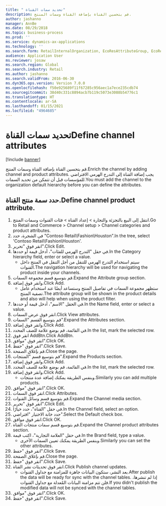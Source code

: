 ```yaml
---
title: " تحديد سمات القناة"
description: قم بتحسين القناة بإضافة القناة وسمات المنتج.
author: jashanno
manager: AnnBe
ms.date: 08/29/2018
ms.topic: business-process
ms.prod: ''
ms.service: dynamics-ax-applications
ms.technology: ''
ms.search.form: RetailInternalOrganization, EcoResAttributeGroup, EcoResAttributeGroupAttribute, RetailAddChannelItems, RetailCatalogProductAttributeValue, RetailMedia
audience: Application User
ms.reviewer: josaw
ms.search.region: Global
ms.search.industry: Retail
ms.author: jashanno
ms.search.validFrom: 2016-06-30
ms.dyn365.ops.version: Version 7.0.0
ms.openlocfilehash: f50e925689f11f67285c956aec1a7ece235cdb74
ms.sourcegitcommit: 38d40c331c8894acb7b119c5073e3088b54776c1
ms.translationtype: HT
ms.contentlocale: ar-SA
ms.lasthandoff: 01/15/2021
ms.locfileid: "4964685"
---
```

# <a name="define-channel-attributes"></a><span data-ttu-id="eb818-103"> تحديد سمات القناة</span><span class="sxs-lookup"><span data-stu-id="eb818-103">Define channel attributes</span></span>

[!include [banner](../includes/banner.md)]

<span data-ttu-id="eb818-104">قم بتحسين القناة بإضافة القناة وسمات المنتج.</span><span class="sxs-lookup"><span data-stu-id="eb818-104">Enrich the channel by adding channel and product attributes.</span></span> <span data-ttu-id="eb818-105">يجب إضافة القناة إلى التدرج الهرمي الافتراضي للمؤسسات قبل أن تتمكن من تحديد السمات.</span><span class="sxs-lookup"><span data-stu-id="eb818-105">You must add the channel to the organization default hierarchy before you can define the attributes.</span></span>


## <a name="define-channel-product-attribute"></a><span data-ttu-id="eb818-106">حدد سمة منتج القناة.</span><span class="sxs-lookup"><span data-stu-id="eb818-106">Define channel product attribute.</span></span>
1. <span data-ttu-id="eb818-107">انتقل إلى البيع بالتجزئة والتجارة > إعداد القناة > فئات القنوات وسمات المنتج.</span><span class="sxs-lookup"><span data-stu-id="eb818-107">Go to Retail and Commerce > Channel setup > Channel categories and product attributes.</span></span>
2. <span data-ttu-id="eb818-108">في الشجرة، حدد "Contoso Retail\Fashion\Houston".</span><span class="sxs-lookup"><span data-stu-id="eb818-108">In the tree, select 'Contoso Retail\Fashion\Houston'.</span></span>
3. <span data-ttu-id="eb818-109">انقر فوق "تحرير".</span><span class="sxs-lookup"><span data-stu-id="eb818-109">Click Edit.</span></span>
4. <span data-ttu-id="eb818-110">في حقل "‏‫التدرج الهرمي للفئات‬"، أدخل قيمة أو حددها.</span><span class="sxs-lookup"><span data-stu-id="eb818-110">In the Category hierarchy field, enter or select a value.</span></span>
    * <span data-ttu-id="eb818-111">سيتم استخدام التدرج الهرمي للتنقل من أجل التنقل في المنتج داخل القنوات.</span><span class="sxs-lookup"><span data-stu-id="eb818-111">The navigation hierarchy will be used for navigating the product inside your channels.</span></span>  
5. <span data-ttu-id="eb818-112">قم بتوسيع قسم مجموعة السمات.</span><span class="sxs-lookup"><span data-stu-id="eb818-112">Expand the Attribute group section.</span></span>
6. <span data-ttu-id="eb818-113">وانقر فوق إضافة.</span><span class="sxs-lookup"><span data-stu-id="eb818-113">Click Add.</span></span>
    * <span data-ttu-id="eb818-114">ستظهر مجموعة السمات في تفاصيل المنتج وستساعد أيضًا عند استخدام عامل تصفية المنتج.</span><span class="sxs-lookup"><span data-stu-id="eb818-114">The attribute group will be shown in the product details and also will help when using the product filter.</span></span>  
7. <span data-ttu-id="eb818-115">في الحقل "الاسم"، أدخل قيمة أو حددها.</span><span class="sxs-lookup"><span data-stu-id="eb818-115">In the Name field, enter or select a value.</span></span>
8. <span data-ttu-id="eb818-116">انقر فوق عرض السمات.</span><span class="sxs-lookup"><span data-stu-id="eb818-116">Click View attributes.</span></span>
9. <span data-ttu-id="eb818-117">قم بتوسيع القسم "السمات".</span><span class="sxs-lookup"><span data-stu-id="eb818-117">Expand the Attributes section.</span></span>
10. <span data-ttu-id="eb818-118">وانقر فوق إضافة.</span><span class="sxs-lookup"><span data-stu-id="eb818-118">Click Add.</span></span>
11. <span data-ttu-id="eb818-119">في القائمة، قم بوضع علامة للصف المحدد.</span><span class="sxs-lookup"><span data-stu-id="eb818-119">In the list, mark the selected row.</span></span>
12. <span data-ttu-id="eb818-120">انقر فوق AddBtn.</span><span class="sxs-lookup"><span data-stu-id="eb818-120">Click AddBtn.</span></span>
13. <span data-ttu-id="eb818-121">انقر فوق "موافق".</span><span class="sxs-lookup"><span data-stu-id="eb818-121">Click OK.</span></span>
14. <span data-ttu-id="eb818-122">انقر فوق "حفظ".</span><span class="sxs-lookup"><span data-stu-id="eb818-122">Click Save.</span></span>
15. <span data-ttu-id="eb818-123">قم بإغلاق الصفحة.</span><span class="sxs-lookup"><span data-stu-id="eb818-123">Close the page.</span></span>
16. <span data-ttu-id="eb818-124">قم بتوسيع قسم "المنتجات".</span><span class="sxs-lookup"><span data-stu-id="eb818-124">Expand the Products section.</span></span>
17. <span data-ttu-id="eb818-125">وانقر فوق إضافة.</span><span class="sxs-lookup"><span data-stu-id="eb818-125">Click Add.</span></span>
18. <span data-ttu-id="eb818-126">في القائمة، قم بوضع علامة للصف المحدد.</span><span class="sxs-lookup"><span data-stu-id="eb818-126">In the list, mark the selected row.</span></span>
19. <span data-ttu-id="eb818-127">وانقر فوق إضافة.</span><span class="sxs-lookup"><span data-stu-id="eb818-127">Click Add.</span></span>
    * <span data-ttu-id="eb818-128">وبنفس الطريقة يمكنك إضافة عدة منتجات.</span><span class="sxs-lookup"><span data-stu-id="eb818-128">Similarly you can add multiple products.</span></span>  
20. <span data-ttu-id="eb818-129">انقر فوق "موافق".</span><span class="sxs-lookup"><span data-stu-id="eb818-129">Click OK.</span></span>
21. <span data-ttu-id="eb818-130">انقر فوق السمات.</span><span class="sxs-lookup"><span data-stu-id="eb818-130">Click Attributes.</span></span>
22. <span data-ttu-id="eb818-131">قم بتوسيع قسم وسائل القنوات.</span><span class="sxs-lookup"><span data-stu-id="eb818-131">Expand the Channel media section.</span></span>
23. <span data-ttu-id="eb818-132">انقر فوق "تحرير".</span><span class="sxs-lookup"><span data-stu-id="eb818-132">Click Edit.</span></span>
24. <span data-ttu-id="eb818-133">في حقل "القناة"، حدد خيارًا.</span><span class="sxs-lookup"><span data-stu-id="eb818-133">In the Channel field, select an option.</span></span>
25. <span data-ttu-id="eb818-134">حدد خانة الاختيار "افتراضي".</span><span class="sxs-lookup"><span data-stu-id="eb818-134">Select the Default check box.</span></span>
26. <span data-ttu-id="eb818-135">انقر فوق موافق.</span><span class="sxs-lookup"><span data-stu-id="eb818-135">Click OK.</span></span>
27. <span data-ttu-id="eb818-136">قم بتوسيع قسم ‏‫سمات منتجات القناة‬.</span><span class="sxs-lookup"><span data-stu-id="eb818-136">Expand the Channel product attributes section.</span></span>
28. <span data-ttu-id="eb818-137">في حقل "‏‫العلامة التجارية‬"، اكتب قيمة.</span><span class="sxs-lookup"><span data-stu-id="eb818-137">In the Brand field, type a value.</span></span>
    * <span data-ttu-id="eb818-138">وبنفس الطريقة يمكنك تعيين السمات الأخرى.</span><span class="sxs-lookup"><span data-stu-id="eb818-138">Similarly you can set the other attributes.</span></span>  
29. <span data-ttu-id="eb818-139">انقر فوق "حفظ".</span><span class="sxs-lookup"><span data-stu-id="eb818-139">Click Save.</span></span>
30. <span data-ttu-id="eb818-140">قم بإغلاق الصفحة.</span><span class="sxs-lookup"><span data-stu-id="eb818-140">Close the page.</span></span>
31. <span data-ttu-id="eb818-141">انقر فوق "حفظ".</span><span class="sxs-lookup"><span data-stu-id="eb818-141">Click Save.</span></span>
32. <span data-ttu-id="eb818-142">انقر فوق تحديثات نشر القناة.</span><span class="sxs-lookup"><span data-stu-id="eb818-142">Click Publish channel updates.</span></span>
    * <span data-ttu-id="eb818-143">بعد النشر، ستكون البيانات جاهزة للمزامنة مع جداول القنوات.</span><span class="sxs-lookup"><span data-stu-id="eb818-143">After publish the data will be ready for sync with the channel tables.</span></span> <span data-ttu-id="eb818-144">إذا لم تنشرها، فلن تتم مزامنة البيانات المُعدلة مع جداول القنوات.</span><span class="sxs-lookup"><span data-stu-id="eb818-144">If you didn't publish the modified data will not be synced with the channel tables.</span></span>  
33. <span data-ttu-id="eb818-145">انقر فوق "موافق".</span><span class="sxs-lookup"><span data-stu-id="eb818-145">Click OK.</span></span>
34. <span data-ttu-id="eb818-146">انقر فوق "حفظ".</span><span class="sxs-lookup"><span data-stu-id="eb818-146">Click Save.</span></span>

